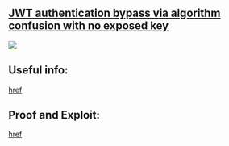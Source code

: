 ## [JWT authentication bypass via algorithm confusion with no exposed key](https://portswigger.net/web-security/jwt/algorithm-confusion/lab-jwt-authentication-bypass-via-algorithm-confusion-with-no-exposed-key)

![](https://github.com/nu11secur1ty/PortSwigger-Web-Security-Academy/blob/main/JWT/JWT-authentication-bypass-via-algorithm-confusion-with-no-exposed-key/Docs/Screenshot%202022-06-22%20111334.png)

## Useful info:
[href](https://blog.silentsignal.eu/2021/02/08/abusing-jwt-public-keys-without-the-public-key/)

## Proof and Exploit:
[href](https://streamable.com/novtg4)
